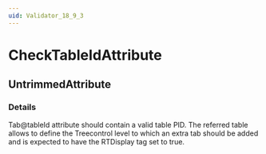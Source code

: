 ```yaml
---
uid: Validator_18_9_3
---
```


# CheckTableIdAttribute

## UntrimmedAttribute

<!-- Description, Properties, ... sections are auto-generated. -->
<!-- REPLACE ME AUTO-GENERATION -->

### Details

Tab@tableId attribute should contain a valid table PID.
The referred table allows to define the Treecontrol level to which an extra tab should be added and is expected to have the RTDisplay tag set to true.

<!-- Uncomment to add example code -->
<!--### Example code-->
